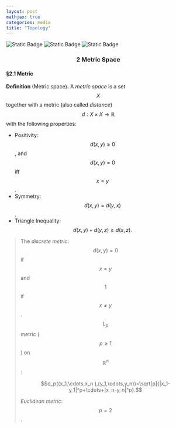 ```yaml
---
layout: post
mathjax: true
categories: media
title: "Topology"
---
```


![Static Badge](https://img.shields.io/badge/Category-Notes-blue) ![Static Badge](https://img.shields.io/badge/Subject-Mathematics-forestgreen) ![Static Badge](https://img.shields.io/badge/In_progress-orange) 

### <center>2  Metric Space</center>
#### §2.1 Metric
**Definition** (Metric space)**.** A *metric space* is a set $$X$$ together with a metric (also called *distance*) $$d:X\times X\to\mathbb{R}$$ with the following properties:
* Positivity: $$d(x,y)\geq 0$$, and $$d(x,y)=0$$ iff $$x=y$$.
* Symmetry: $$d(x,y)=d(y,x)$$.
* Triangle Inequality: $$d(x,y)+d(y,z)\geq d(x,z).$$

> The *discrete metric*: $$ d(x,y)=0$$ if $$x=y$$ and $$1$$ if $$x\neq y$$.    
> $$L_p$$ metric ($$p\geq 1$$) on $$\mathbb{R}^n$$: 
>
>$$d_p((x_1,\cdots,x_n ),(y_1,\cdots,y_n))=\sqrt[p]{|x_1-y_1|^p+\cdots+|x_n-y_n|^p}.$$
>
> *Euclidean metric*: $$p=2$$.